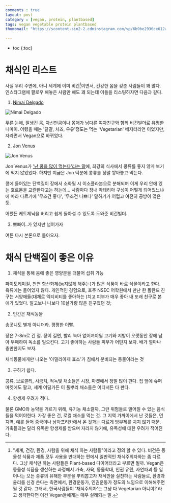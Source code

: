 ```yaml
---
comments : true
layout: post
category : [vegan, protein, plantbased]
tags: vegan vegetable protein plantbased
thumbnail: "https://scontent-sin2-2.cdninstagram.com/vp/6b9be2930ce612a963885d14b7431e89/5D0F03C0/t51.2885-15/e35/47581801_323181528283940_4634403341321352258_n.jpg?_nc_ht=scontent-sin2-2.cdninstagram.com&_nc_cat=108"

---
```

* toc
{:toc}

# 채식인 리스트

사실 우리 주변에, 아니 세계에 이미 비건[^비건]이면서,
건강한 몸을 갖춘 사람들이 꽤 많다.
인스타그램에 팔로우 해놓은 사람만 해도 꽤 되는데 이들을 리스팅하자면 다음과 같다.

1. [Nimai Delgado](https://www.instagram.com/nimai_delgado/)

![Nimai Delgado](https://qph.fs.quoracdn.net/main-qimg-a8b51c698cca3257c86206f9bd10abdf)

푸른 눈에, 잘생긴 몸, 자신만큼이나 몸매가 남다른 여자친구와 함께 비건빌더로 유명한 니마이.
어렸을 때는 '달걀, 치즈, 우유'정도는 먹는 'Vegetarian' 베지터리언 이었지만, 자라면서 Vegan으로 바뀌었다.

2. [Jon Venus](https://www.instagram.com/jonvenus/)

![Jon Venus](https://hips.hearstapps.com/hmg-prod.s3.amazonaws.com/images/701/vegan-bodybuilder-eats-1512481075.jpg)

Jon Venus가 <a href="https://www.youtube.com/watch?v=fuc7IDQk760">'난 콩을 많이 먹는다'라는 말</a>에, 최강의 식사에서 콩류를 좋지 않게 보기에 먹지 않았었다.
하지만 지금은 Jon 덕분에 콩류를 정말 쌓아놓고 먹는다.

콩에 들어있는 단백질이 장에서 소화될 시 이소플라본으로 분해되며 이게 우리 안에 있는 호르몬을 교란한다고는 하는데...
사람마다 장내 박테리아 구성이 어떻게 되어있느냐에 따라 다르기에 '무조건 좋다', '무조건 나쁘다' 말하기가 어렵고 여전히 공방이 많은 듯.

어쨌든 케토제닉을 버리고 쉽게 돌아설 수 있도록 도와준 비건빌더.

3. 뽀빠이..가 있지만 넘어가자


여튼 다시 본론으로 돌아오자.

# 채식 단백질이 좋은 이유

1. 채식을 통해 몸에 좋은 영양분을 더불어 섭취 가능

파이토케미컬, 천연 항산화제(늙지않게 해주는)가 많은 식품이 바로 식물이라고 한다. 육류에는 들어있지 않다.
개인적인 경험으로, 호주 NSEC 어학원에서 만난 한 폴란드 친구는 서양애들(대체로 엑티비티를 좋아하는 )치고 피부가 매우 좋아 내 또래 친구로 본 애가 있었다. 알고보니 나보다 10살가량 많은 친구였던 것;

2. 인간은 채식동물

송곳니도 별개 아니더라.
평평한 이빨.

장은 7-8m로 긴 점. 장이 길면, 빨리 녹아 없어져야될 고기와 지방이 오랫동안 장에 남아 부패하여 독소를 일으킨다. 고기 좋아하는 사람들 피부가 어떤지 보자. 배가 얼마나 충만한지도 보자.

채식동물에게만 나오는 '아밀라아제 효소'가 침에서 분비되는 동물이라는 것

3. 구하기 쉽다.

콩류, 브로콜리, 시금치, 적녹빛 채소들은 시장, 마켓에서 정말 많이 판다.
집 앞에 슈퍼마켓에도 팔고, 세계 어딜가든 이 풀뿌리 채소들은 어디서든 다 판다.

4. 항생제 우려가 적다.

물론 GMO와 농약을 거르기 위해, 유기농 채소랄까, 그런 위험들로 멀어질 수 있는 음식들을 먹어야한다.
가장 좋은 건, 로컬 채소를 먹는 것. 그 지역 가까이에서 난 것들은, 먼 지역, 예를 들어 중국이나 남아프리카에서 온 것과는 다르게 방부제를 치지 않기 때문.
가축들과는 달리 유독한 항생제를 받으며 자라지 않기에, 유독성에 대한 우려가 적어진다.



[^비건]: "세계, 건강, 환경, 사람을 위해 채식 하는 사람들"이라고 정의 할 수 있다. 비건은 동물성 식품과 제품 모두 사용을 반대하는 편에서 일반적인 채식주의자와는 좀 다르다. 그냥 채식만 하는 사람들은 Plant-based 다이어터라고 부르면 될까. Vegan은 동물성 식품을 생산하는 과정에서 가축, 사육, 동물학대, 인권 유린, 자연파괴 등 일어나는 모든 종류의 유해한 부분을 뿌리뽑고자 채식만을 실천하는 사람들로, 환경과 윤리를 신경 쓴다는 측면에서, 환경운동가, 인권운동가 정도의 느낌으로 이해해주면 될 것 같다. 그래서, 한국사람들이 '채식주의자'는 그냥 다 Vegetarian 아니야? 라고 생각한다면 이건 Vegan들에게는 매우 실례되는 말.

 